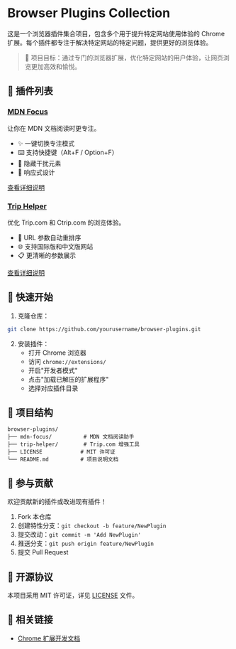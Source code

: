 # Browser Plugins Collection

这是一个浏览器插件集合项目，包含多个用于提升特定网站使用体验的 Chrome 扩展。每个插件都专注于解决特定网站的特定问题，提供更好的浏览体验。

> 🎯 项目目标：通过专门的浏览器扩展，优化特定网站的用户体验，让网页浏览更加高效和愉悦。

## 🔌 插件列表

### [MDN Focus](./mdn-focus)

让你在 MDN 文档阅读时更专注。

- ✨ 一键切换专注模式
- ⌨️ 支持快捷键（Alt+F / Option+F）
- 🎯 隐藏干扰元素
- 📱 响应式设计

[查看详细说明](./mdn-focus/README.md)

### [Trip Helper](./trip-helper)

优化 Trip.com 和 Ctrip.com 的浏览体验。

- 🔄 URL 参数自动重排序
- 🌐 支持国际版和中文版网站
- 📋 更清晰的参数展示

[查看详细说明](./trip-helper/README.md)

## 🚀 快速开始

1. 克隆仓库：

```bash
git clone https://github.com/yourusername/browser-plugins.git
```

2. 安装插件：
   - 打开 Chrome 浏览器
   - 访问 `chrome://extensions/`
   - 开启"开发者模式"
   - 点击"加载已解压的扩展程序"
   - 选择对应插件目录

## 📂 项目结构

```
browser-plugins/
├── mdn-focus/          # MDN 文档阅读助手
├── trip-helper/        # Trip.com 增强工具
├── LICENSE            # MIT 许可证
└── README.md          # 项目说明文档
```

## 🤝 参与贡献

欢迎贡献新的插件或改进现有插件！

1. Fork 本仓库
2. 创建特性分支：`git checkout -b feature/NewPlugin`
3. 提交改动：`git commit -m 'Add NewPlugin'`
4. 推送分支：`git push origin feature/NewPlugin`
5. 提交 Pull Request

## 📄 开源协议

本项目采用 MIT 许可证，详见 [LICENSE](./LICENSE) 文件。

## 🔗 相关链接

- [Chrome 扩展开发文档](https://developer.chrome.com/docs/extensions/)
